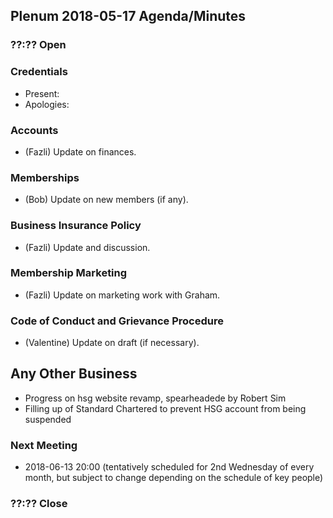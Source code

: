 ## Plenum 2018-05-17 Agenda/Minutes

### ??:?? Open

### Credentials
- Present:
- Apologies:

### Accounts
- (Fazli) Update on finances.

### Memberships
- (Bob) Update on new members (if any).

### Business Insurance Policy
- (Fazli) Update and discussion.

### Membership Marketing
- (Fazli) Update on marketing work with Graham.

### Code of Conduct and Grievance Procedure
- (Valentine) Update on draft (if necessary).

## Any Other Business
- Progress on hsg website revamp, spearheadede by Robert Sim
- Filling up of Standard Chartered to prevent HSG account from being suspended

### Next Meeting
- 2018-06-13 20:00 (tentatively scheduled for 2nd Wednesday of every month, but subject to change depending on the schedule of key people)

### ??:?? Close
